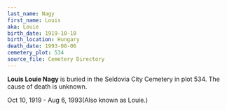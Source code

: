 ```yaml
---
last_name: Nagy
first_name: Louis
aka: Louie
birth_date: 1919-10-10
birth_location: Hungary
death_date: 1993-08-06
cemetery_plot: 534
source_file: Cemetery Directory
---
```

**Louis  Louie Nagy** is buried in the Seldovia City Cemetery in plot 534.  The cause of death is unknown.

Oct 10, 1919 - Aug 6, 1993(Also known as Louie.)


